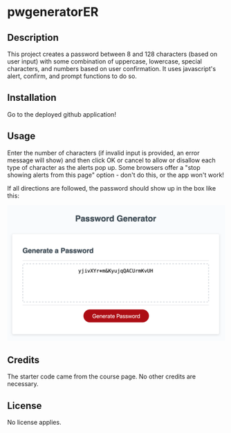 # pwgeneratorER

## Description
This project creates a password between 8 and 128 characters (based on user input) with some combination of uppercase, lowercase, special characters, and numbers based on user confirmation. It uses javascript's alert, confirm, and prompt functions to do so.

## Installation
Go to the deployed github application!

## Usage
Enter the number of characters (if invalid input is provided, an error message will show) and then click OK or cancel to allow or disallow each type of character as the alerts pop up. Some browsers offer a "stop showing alerts from this page" option - don't do this, or the app won't work!

If all directions are followed, the password should show up in the box like this:

![password site screenshot](./assets/screenshot.png)

## Credits
The starter code came from the course page. No other credits are necessary.

## License
No license applies.